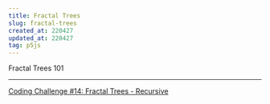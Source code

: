 ```yaml
---
title: Fractal Trees
slug: fractal-trees
created_at: 220427
updated_at: 220427
tag: p5js
---
```


Fractal Trees 101

---
[Coding Challenge #14: Fractal Trees - Recursive](https://www.youtube.com/watch?v=0jjeOYMjmDU)